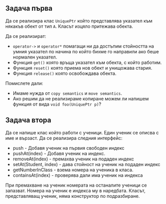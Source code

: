 ## Задача първа
Да се реализира клас `UniquePtr` който представлява указател към някакъв обект от тип `A`. Класът изцяло притежава обекта. 

Да се реализират:
* `operator->` и `operator*` помагащи ни да достъпим стойността на умния указател по начина по който бихме го направили ако беше нормален указател.
* Функция `get()` която връща указател към обекта, с който работим.
* Функция `reset()` която приема нов обект и унищожава стария.
* Функция `release()` която освобождава обекта.

Помислете дали:
* Имаме нужда от `copy semantics` и `move semantics`. 
* Ако решим да не реализираме копиране можем ли напишем функция от вида `void foo(UniquePtr p)`?

## Задача втора
Да се напише клас който работи с ученици. Един ученик се описва с име и вързаст. Да се реализира следния интерфейс:

* push - Добавя ученик на първия свободен индекс
* pushAt(index) - Добавя ученик на индекс.
* removeAt(index) - премахва ученик на подаден индекс 
* setAt(Student, index) - дава стойност на ученик на подаден индекс
* getNumberInClass - взема номера на ученика в класа.
* containsAt(index) - проверява дали има ученик на индекса

При премахване на ученик номерата на останалите ученици се запазват. Номера на ученик е индекса му в наредбата. Класът, представляващ ученик, няма конструктор по подразбиране.
